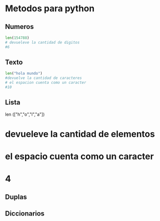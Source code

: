 # Metodos para python
## Numeros
```python
len(154788)
# devueleve la cantidad de digitos
#6
```
## Texto 
```python
len("hola mundo")
#devuelve la cantidad de caracteres 
# el espacion cuenta como un caracter 
#10
```
## Lista 
len (["h","o","l","a"])
# devueleve la cantidad de elementos 
# el espacio cuenta como un caracter 
# 4

## Duplas
## Diccionarios
